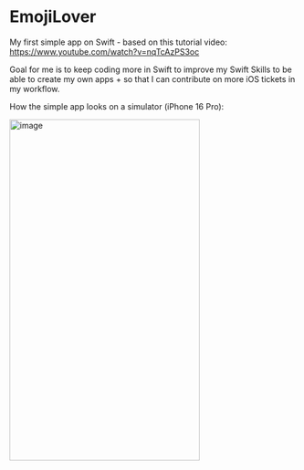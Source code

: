 # EmojiLover
My first simple app on Swift - based on this tutorial video: https://www.youtube.com/watch?v=nqTcAzPS3oc

Goal for me is to keep coding more in Swift to improve my Swift Skills to be able to create my own apps + so that I can contribute on more iOS tickets in my workflow.

How the simple app looks on a simulator (iPhone 16 Pro):

<img width="333" height="598" alt="image" src="https://github.com/user-attachments/assets/df48e550-6857-40ca-8f04-3d4a5d13cac7" />
